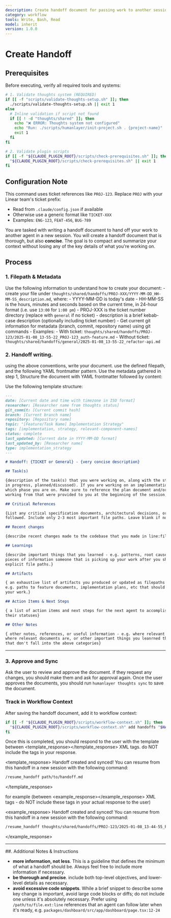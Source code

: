 ```yaml
---
description: Create handoff document for passing work to another session
category: workflow
tools: Write, Bash, Read
model: inherit
version: 1.0.0
---
```


# Create Handoff

## Prerequisites

Before executing, verify all required tools and systems:

```bash
# 1. Validate thoughts system (REQUIRED)
if [[ -f "scripts/validate-thoughts-setup.sh" ]]; then
  ./scripts/validate-thoughts-setup.sh || exit 1
else
  # Inline validation if script not found
  if [[ ! -d "thoughts/shared" ]]; then
    echo "❌ ERROR: Thoughts system not configured"
    echo "Run: ./scripts/humanlayer/init-project.sh . {project-name}"
    exit 1
  fi
fi

# 2. Validate plugin scripts
if [[ -f "${CLAUDE_PLUGIN_ROOT}/scripts/check-prerequisites.sh" ]]; then
  "${CLAUDE_PLUGIN_ROOT}/scripts/check-prerequisites.sh" || exit 1
fi
```

## Configuration Note

This command uses ticket references like `PROJ-123`. Replace `PROJ` with your Linear team's ticket
prefix:

- Read from `.claude/config.json` if available
- Otherwise use a generic format like `TICKET-XXX`
- Examples: `ENG-123`, `FEAT-456`, `BUG-789`

You are tasked with writing a handoff document to hand off your work to another agent in a new
session. You will create a handoff document that is thorough, but also **concise**. The goal is to
compact and summarize your context without losing any of the key details of what you're working on.

## Process

### 1. Filepath & Metadata

Use the following information to understand how to create your document: - create your file under
`thoughts/shared/handoffs/PROJ-XXX/YYYY-MM-DD_HH-MM-SS_description.md`, where: - YYYY-MM-DD is
today's date - HH-MM-SS is the hours, minutes and seconds based on the current time, in 24-hour
format (i.e. use `13:00` for `1:00 pm`) - PROJ-XXX is the ticket number directory (replace with
`general` if no ticket) - description is a brief kebab-case description (optionally including ticket
number) - Get current git information for metadata (branch, commit, repository name) using git
commands - Examples: - With ticket:
`thoughts/shared/handoffs/PROJ-123/2025-01-08_13-55-22_PROJ-123_auth-feature.md` - Without ticket:
`thoughts/shared/handoffs/general/2025-01-08_13-55-22_refactor-api.md`

### 2. Handoff writing.

using the above conventions, write your document. use the defined filepath, and the following YAML
frontmatter pattern. Use the metadata gathered in step 1, Structure the document with YAML
frontmatter followed by content:

Use the following template structure:

```markdown
---
date: [Current date and time with timezone in ISO format]
researcher: [Researcher name from thoughts status]
git_commit: [Current commit hash]
branch: [Current branch name]
repository: [Repository name]
topic: "[Feature/Task Name] Implementation Strategy"
tags: [implementation, strategy, relevant-component-names]
status: complete
last_updated: [Current date in YYYY-MM-DD format]
last_updated_by: [Researcher name]
type: implementation_strategy
---

# Handoff: {TICKET or General} - {very concise description}

## Task(s)

{description of the task(s) that you were working on, along with the status of each (completed, work
in progress, planned/discussed). If you are working on an implementation plan, make sure to call out
which phase you are on. Make sure to reference the plan document and/or research document(s) you are
working from that were provided to you at the beginning of the session, if applicable.}

## Critical References

{List any critical specification documents, architectural decisions, or design docs that must be
followed. Include only 2-3 most important file paths. Leave blank if none.}

## Recent changes

{describe recent changes made to the codebase that you made in line:file syntax}

## Learnings

{describe important things that you learned - e.g. patterns, root causes of bugs, or other important
pieces of information someone that is picking up your work after you should know. consider listing
explicit file paths.}

## Artifacts

{ an exhaustive list of artifacts you produced or updated as filepaths and/or file:line references -
e.g. paths to feature documents, implementation plans, etc that should be read in order to resume
your work.}

## Action Items & Next Steps

{ a list of action items and next steps for the next agent to accomplish based on your tasks and
their statuses}

## Other Notes

{ other notes, references, or useful information - e.g. where relevant sections of the codebase are,
where relevant documents are, or other important things you leanrned that you want to pass on but
that don't fall into the above categories}
```

---

### 3. Approve and Sync

Ask the user to review and approve the document. if they request any changes, you should make them
and ask for approval again. Once the user approves the documents, you should run
`humanlayer thoughts sync` to save the document.

### Track in Workflow Context

After saving the handoff document, add it to workflow context:

```bash
if [[ -f "${CLAUDE_PLUGIN_ROOT}/scripts/workflow-context.sh" ]]; then
  "${CLAUDE_PLUGIN_ROOT}/scripts/workflow-context.sh" add handoffs "$HANDOFF_FILE" "${TICKET_ID:-null}"
fi
```

Once this is completed, you should respond to the user with the template between
<template_response></template_response> XML tags. do NOT include the tags in your response.

<template_response> Handoff created and synced! You can resume from this handoff in a new session
with the following command:

```bash
/resume_handoff path/to/handoff.md
```

</template_response>

for example (between <example_response></example_response> XML tags - do NOT include these tags in
your actual response to the user)

<example_response> Handoff created and synced! You can resume from this handoff in a new session
with the following command:

```bash
/resume_handoff thoughts/shared/handoffs/PROJ-123/2025-01-08_13-44-55_PROJ-123_create-context-compaction.md
```

</example_response>

---

##. Additional Notes & Instructions

- **more information, not less**. This is a guideline that defines the minimum of what a handoff
  should be. Always feel free to include more information if necessary.
- **be thorough and precise**. include both top-level objectives, and lower-level details as
  necessary.
- **avoid excessive code snippets**. While a brief snippet to describe some key change is important,
  avoid large code blocks or diffs; do not include one unless it's absolutely necessary. Prefer
  using `/path/to/file.ext:line` references that an agent can follow later when it's ready, e.g.
  `packages/dashboard/src/app/dashboard/page.tsx:12-24`
